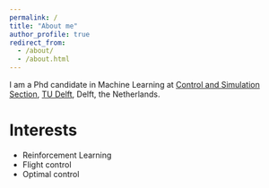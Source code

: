 ```yaml
---
permalink: /
title: "About me"
author_profile: true
redirect_from: 
  - /about/
  - /about.html
---
```

I am a Phd candidate in Machine Learning at [Control and Simulation Section](https://www.tudelft.nl/lr/organisatie/afdelingen/control-and-operations/control-and-simulation), [TU Delft](https://www.tudelft.nl/), Delft, the Netherlands.



Interests
======
- Reinforcement Learning
- Flight control
- Optimal control
